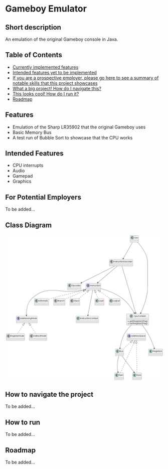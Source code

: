 # Gameboy Emulator

## Short description
An emulation of the original Gameboy console in Java.

## Table of Contents
- [Currently implemented features](#features)
- [Intended features yet to be implemented](#intended-features)
- [If you are a prospective employer, please go here to see a summary of notable skills that this project showcases](#for-potential-employers)
- [What a big project! How do I navigate this?](#how-to-navigate-the-project)
- [This looks cool! How do I run it?](#how-to-run)
- [Roadmap](#roadmap)

## Features
- Emulation of the Sharp LR35902 that the original Gameboy uses
- Basic Memory Bus
- A test run of Bubble Sort to showcase that the CPU works

## Intended Features
- CPU interrupts
- Audio
- Gamepad
- Graphics

## For Potential Employers
To be added...

## Class Diagram
![Class Diagram](./images/class_diagram.png "Class Diagram")

## How to navigate the project
To be added...

## How to run
To be added...

## Roadmap
To be added...
